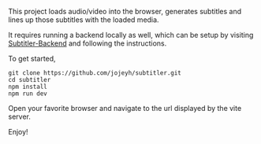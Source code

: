 This project loads audio/video into the browser, generates subtitles and lines up those subtitles with the loaded media.  

It requires running a backend locally as well, which can be setup by visiting [Subtitler-Backend](https://github.com/jojeyh/subtitler-backend.git) and following the instructions.

To get started, 

```
git clone https://github.com/jojeyh/subtitler.git
cd subtitler
npm install
npm run dev
```

Open your favorite browser and navigate to the url displayed by the vite server.

Enjoy!
